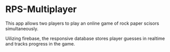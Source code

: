 # RPS-Multiplayer

This app allows two players to play an online game of rock paper scisors simultaneously. 

Uilizing firebase, the responsive database stores player guesses in realtime and tracks progress in the game. 